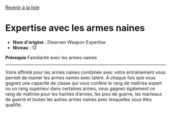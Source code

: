 [Revenir à la liste](..)

# Expertise avec les armes naines

 * **Nom d'origine** : Dwarven Weapon Expertise
 * **Niveau** : 13


<p><strong>Prérequis</strong> Familiarité avec les armes naines</p>
<hr>
<p>Votre affinité pour les armes naines combinée avec votre entraînement vous permet de manier les armes naines avec talent. À chaque fois que vous gagnez une capacité de classe qui vous confère le rang de maîtrise expert ou un rang supérieur dans certaines armes, vous gagnez également ce rang de maîtrise pour les haches d’armes, les pics de guerre, les marteaux de guerre et toutes les autres armes naines avec lesquelles vous êtes qualifié.</p>
